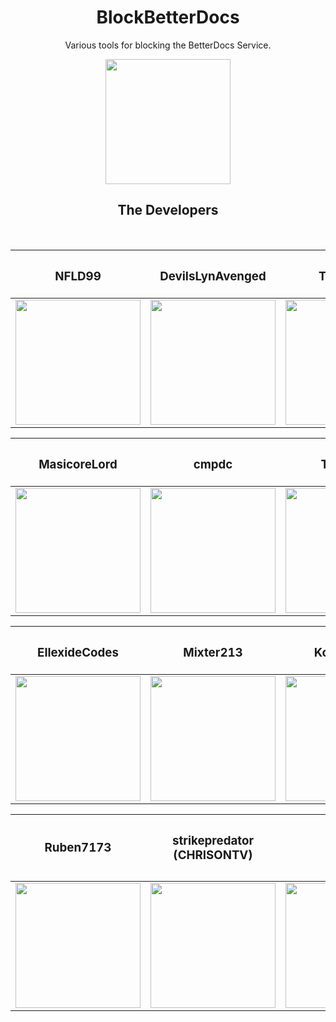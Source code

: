 <h1 align="center">BlockBetterDocs</h1>
  <p align="center" >Various tools for blocking the BetterDocs Service.<p>
  <p align="center">
    <a  href="https://github.com/anti-betterdocs/" target="_blank">
      <img src="https://nfld99.com/images/BetterDocsWarn.png" alt="" width="200px" height="200px">
    </a>
<h2 align="center">The Developers</h2></p><br>

| <h3>NFLD99</h3> | <h3>DevilsLynAvenged</h3> | <h3>Tropix126</h3> | <h3>Waterin</h3> |
|:-:|:-:|:-:|:-:|
| <a href="https://github.com/NFLD99" target="_blank"> <img src="https://avatars0.githubusercontent.com/u/24623601?s=460&v=4" alt="" width="200px" height="200px"> </a> | <a href="https://github.com/DevilsLynAvenged" target="_blank"> <img src="https://avatars0.githubusercontent.com/u/30361475?s=460&v=4" alt="" width="200px" height="200px"> </a> | <a href="https://github.com/Tropix126" target="_blank"> <img src="https://avatars3.githubusercontent.com/u/42101043?s=460&v=4" alt="" width="200px" height="200px"> </a> | <a href="https://github.com/Waterin" target="_blank"> <img src="https://avatars0.githubusercontent.com/u/37584701?s=460&v=4" alt="" width="200px" height="200px"> </a> |

| <h3>MasicoreLord</h3> | <h3>cmpdc</h3> | <h3>The-Shiz</h3> | <h3>codedotspectra</h3> |
|:-:|:-:|:-:|:-:|
| <a href="https://github.com/MasicoreLord" target="_blank"> <img src="https://avatars2.githubusercontent.com/u/11468845?s=460&v=4" alt="" width="200px" height="200px"> </a> | <a href="https://github.com/cmpdc" target="_blank"> <img src="https://avatars3.githubusercontent.com/u/364850?s=460&v=4" alt="" width="200px" height="200px"> </a> | <a href="https://github.com/The-Shiz" target="_blank"> <img src="https://avatars0.githubusercontent.com/u/47545749?s=460&v=4" alt="" width="200px" height="200px"> </a> | <a href="https://github.com/codedotspectra" target="_blank"> <img src="https://avatars2.githubusercontent.com/u/39722261?s=460&v=4" alt="" width="200px" height="200px"> </a> |

| <h3>EllexideCodes</h3> | <h3>Mixter213</h3> | <h3>KorbsEditor</h3> | <h3>AltenGD</h3> |
|:-:|:-:|:-:|:-:|
| <a href="https://github.com/EllexideCodes" target="_blank"> <img src="https://avatars0.githubusercontent.com/u/35366433?s=460&v=4" alt="" width="200px" height="200px"> </a> | <a href="https://github.com/Mixter213" target="_blank"> <img src="https://avatars2.githubusercontent.com/u/37601080?s=460&v=4" alt="" width="200px" height="200px"> </a> | <a href="https://github.com/KorbsEditor" target="_blank"> <img src="https://avatars1.githubusercontent.com/u/48152063?s=460&v=4" alt="" width="200px" height="200px"> </a> | <a href="https://github.com/AltenGD" target="_blank"> <img src="https://avatars2.githubusercontent.com/u/35349837?s=460&v=4" alt="" width="200px" height="200px"> </a> |

| <h3>Ruben7173<h3> | <h3>strikepredator (CHRISONTV)<h3> | <h3>Wasd</h3>
|:-:|:-:|:-:|
| <a href="https://github.com/Ruben7173" target="_blank"> <img src="https://avatars1.githubusercontent.com/u/10380247?s=400&v=4" alt="" width="200px" height="200px"> </a> | <a href="https://github.com/strikepredator" target="_blank"> <img src="https://avatars1.githubusercontent.com/u/37594687?s=400&v=4" alt="" width="200px" height="200px"> </a> | <a href="https://github.com/goodname69" target="_blank"> <img src="https://avatars2.githubusercontent.com/u/42450504?s=400&v=4" alt="" width="200px" height="200px"> </a> |
